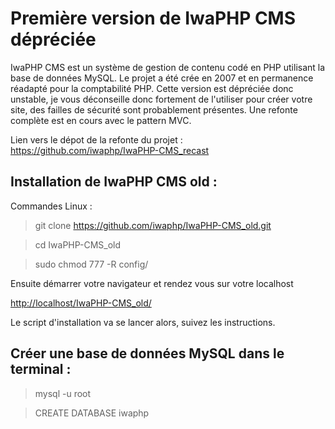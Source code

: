Première version de IwaPHP CMS dépréciée
========================================

IwaPHP CMS est un système de gestion de contenu codé en PHP utilisant la base de données MySQL.
Le projet a été crée en 2007 et en permanence réadapté pour la comptabilité PHP.
Cette version est dépréciée donc unstable, je vous déconseille donc fortement de l'utiliser pour créer votre site, des failles de sécurité sont probablement présentes. Une refonte complète est en cours avec le pattern MVC.

Lien vers le dépot de la refonte du projet :
https://github.com/iwaphp/IwaPHP-CMS_recast

Installation de IwaPHP CMS old :
--------------------------------

Commandes Linux :

> git clone https://github.com/iwaphp/IwaPHP-CMS_old.git

> cd IwaPHP-CMS_old

> sudo chmod 777 -R config/

Ensuite démarrer votre navigateur et rendez vous sur votre localhost

<http://localhost/IwaPHP-CMS_old/>

Le script d'installation va se lancer alors, suivez les instructions.

Créer une base de données MySQL dans le terminal :
--------------------------------------------------

> mysql -u root

> CREATE DATABASE iwaphp
